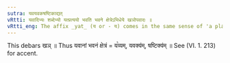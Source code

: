 ```yaml
---
sutra: यवयवकषष्टिकाद्यत्
vRtti: यवादिभ्यः शब्देभ्यो यत्प्रत्ययो भवति भवने क्षेत्रेऽभिधेये खञोपवादः ॥
vRtti_eng: The affix _yat_ (य or - य) comes in the same sense of 'a place for growing, it being a field', after the words _yava_, _yavaka_, and _shashtika_.
---
```

This debars खञ् ॥ Thus यवानां भवनं क्षेत्रं = य꣡व्यम्, यवक्य॑म्, षष्टिक्य॑म् ॥ See (VI. 1. 213) for accent.
